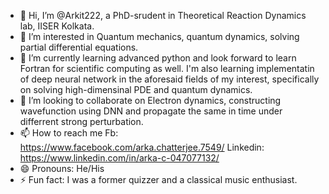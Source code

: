 - 👋 Hi, I’m @Arkit222, a PhD-srudent in Theoretical Reaction Dynamics lab, IISER Kolkata.
- 👀 I’m interested in Quantum mechanics, quantum dynamics, solving partial differential equations.
- 🌱 I’m currently learning advanced python and look forward to learn Fortran for scientific computing as well. I'm also learning implementatin of deep neural network in the aforesaid fields of my interest, specifically on solving high-dimensinal PDE and quantum dynamics. 
- 💞️ I’m looking to collaborate on Electron dynamics, constructing wavefunction using DNN and propagate the same in time under differrent strong perturbation.
- 📫 How to reach me Fb: https://www.facebook.com/arka.chatterjee.7549/ Linkedin: https://www.linkedin.com/in/arka-c-047077132/
- 😄 Pronouns: He/His
- ⚡ Fun fact: I was a former quizzer and a classical music enthusiast. 

<!---
Arkit222/Arkit222 is a ✨ special ✨ repository because its `README.md` (this file) appears on your GitHub profile.
You can click the Preview link to take a look at your changes.
--->
